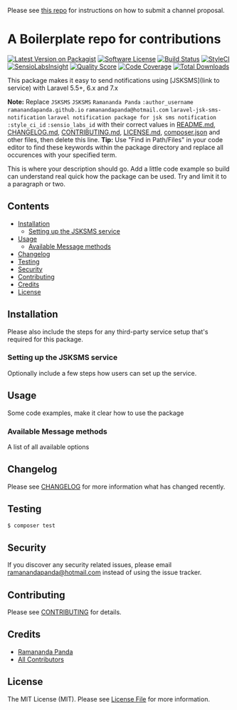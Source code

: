 Please see [this repo](https://github.com/laravel-notification-channels/channels) for instructions on how to submit a channel proposal.

# A Boilerplate repo for contributions

[![Latest Version on Packagist](https://img.shields.io/packagist/v/laravel-notification-channels/laravel-jsk-sms-notification.svg?style=flat-square)](https://packagist.org/packages/laravel-notification-channels/laravel-jsk-sms-notification)
[![Software License](https://img.shields.io/badge/license-MIT-brightgreen.svg?style=flat-square)](LICENSE.md)
[![Build Status](https://img.shields.io/travis/laravel-notification-channels/laravel-jsk-sms-notification/master.svg?style=flat-square)](https://travis-ci.org/laravel-notification-channels/laravel-jsk-sms-notification)
[![StyleCI](https://styleci.io/repos/:style_ci_id/shield)](https://styleci.io/repos/:style_ci_id)
[![SensioLabsInsight](https://img.shields.io/sensiolabs/i/:sensio_labs_id.svg?style=flat-square)](https://insight.sensiolabs.com/projects/:sensio_labs_id)
[![Quality Score](https://img.shields.io/scrutinizer/g/laravel-notification-channels/laravel-jsk-sms-notification.svg?style=flat-square)](https://scrutinizer-ci.com/g/laravel-notification-channels/laravel-jsk-sms-notification)
[![Code Coverage](https://img.shields.io/scrutinizer/coverage/g/laravel-notification-channels/laravel-jsk-sms-notification/master.svg?style=flat-square)](https://scrutinizer-ci.com/g/laravel-notification-channels/laravel-jsk-sms-notification/?branch=master)
[![Total Downloads](https://img.shields.io/packagist/dt/laravel-notification-channels/laravel-jsk-sms-notification.svg?style=flat-square)](https://packagist.org/packages/laravel-notification-channels/laravel-jsk-sms-notification)

This package makes it easy to send notifications using [JSKSMS](link to service) with Laravel 5.5+, 6.x and 7.x

**Note:** Replace ```JSKSMS``` ```JSKSMS``` ```Ramananda Panda``` ```:author_username``` ```ramanandapanda.github.io``` ```ramanandapanda@hotmail.com``` ```laravel-jsk-sms-notification``` ```laravel notification package for jsk sms notification``` ```:style_ci_id``` ```:sensio_labs_id``` with their correct values in [README.md](README.md), [CHANGELOG.md](CHANGELOG.md), [CONTRIBUTING.md](CONTRIBUTING.md), [LICENSE.md](LICENSE.md), [composer.json](composer.json) and other files, then delete this line.
**Tip:** Use "Find in Path/Files" in your code editor to find these keywords within the package directory and replace all occurences with your specified term.

This is where your description should go. Add a little code example so build can understand real quick how the package can be used. Try and limit it to a paragraph or two.



## Contents

- [Installation](#installation)
	- [Setting up the JSKSMS service](#setting-up-the-JSKSMS-service)
- [Usage](#usage)
	- [Available Message methods](#available-message-methods)
- [Changelog](#changelog)
- [Testing](#testing)
- [Security](#security)
- [Contributing](#contributing)
- [Credits](#credits)
- [License](#license)


## Installation

Please also include the steps for any third-party service setup that's required for this package.

### Setting up the JSKSMS service

Optionally include a few steps how users can set up the service.

## Usage

Some code examples, make it clear how to use the package

### Available Message methods

A list of all available options

## Changelog

Please see [CHANGELOG](CHANGELOG.md) for more information what has changed recently.

## Testing

``` bash
$ composer test
```

## Security

If you discover any security related issues, please email ramanandapanda@hotmail.com instead of using the issue tracker.

## Contributing

Please see [CONTRIBUTING](CONTRIBUTING.md) for details.

## Credits

- [Ramananda Panda](https://github.com/:author_username)
- [All Contributors](../../contributors)

## License

The MIT License (MIT). Please see [License File](LICENSE.md) for more information.
